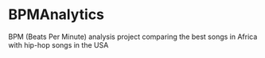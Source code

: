 # BPMAnalytics
BPM (Beats Per Minute) analysis project comparing the best songs in Africa with hip-hop songs in the USA
